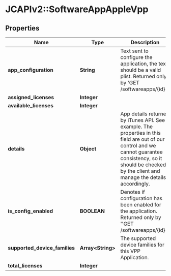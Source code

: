 # JCAPIv2::SoftwareAppAppleVpp

## Properties
Name | Type | Description | Notes
------------ | ------------- | ------------- | -------------
**app_configuration** | **String** | Text sent to configure the application, the text should be a valid plist.  Returned only by &#x27;GET /softwareapps/{id}&#x27;. | [optional] 
**assigned_licenses** | **Integer** |  | [optional] 
**available_licenses** | **Integer** |  | [optional] 
**details** | **Object** | App details returned by iTunes API. See example. The properties in this field are out of our control and we cannot guarantee consistency, so it should be checked by the client and manage the details accordingly. | [optional] 
**is_config_enabled** | **BOOLEAN** | Denotes if configuration has been enabled for the application.  Returned only by &#x27;&#x27;GET /softwareapps/{id}&#x27;&#x27;. | [optional] 
**supported_device_families** | **Array&lt;String&gt;** | The supported device families for this VPP Application. | [optional] 
**total_licenses** | **Integer** |  | [optional] 


